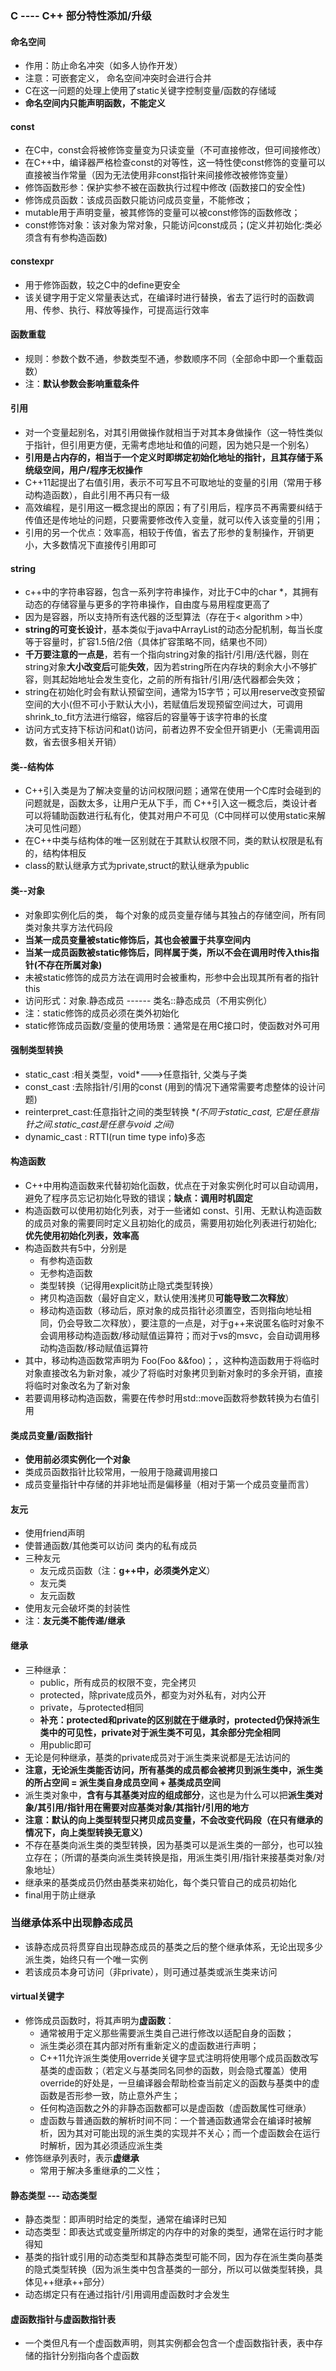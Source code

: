 ### C ---- C++ 部分特性添加/升级
#### 命名空间
- 作用：防止命名冲突（如多人协作开发）
- 注意：可嵌套定义， 命名空间冲突时会进行合并
- C在这一问题的处理上使用了static关键字控制变量/函数的存储域
- **命名空间内只能声明函数，不能定义**

#### const
- 在C中，const会将被修饰变量变为只读变量（不可直接修改，但可间接修改）
- 在C++中，编译器严格检查const的对等性，这一特性使const修饰的变量可以直接被当作常量（因为无法使用非const指针来间接修改被修饰变量）
- 修饰函数形参：保护实参不被在函数执行过程中修改  (函数接口的安全性)
- 修饰成员函数：该成员函数只能访问成员变量，不能修改；
- mutable用于声明变量，被其修饰的变量可以被const修饰的函数修改；
- const修饰对象：该对象为常对象，只能访问const成员；(定义并初始化:类必须含有有参构造函数)

#### constexpr
- 用于修饰函数，较之C中的define更安全
- 该关键字用于定义常量表达式，在编译时进行替换，省去了运行时的函数调用、传参、执行、释放等操作，可提高运行效率

#### 函数重载
- 规则：参数个数不通，参数类型不通，参数顺序不同（全部命中即一个重载函数）
- 注：**默认参数会影响重载条件**

#### 引用
- 对一个变量起别名，对其引用做操作就相当于对其本身做操作（这一特性类似于指针，但引用更方便，无需考虑地址和值的问题，因为她只是一个别名）
- **引用是占内存的，相当于一个定义时即绑定初始化地址的指针，且其存储于系统级空间，用户/程序无权操作**
- C++11起提出了右值引用，表示不可写且不可取地址的变量的引用（常用于移动构造函数），自此引用不再只有一级
- 高效编程，是引用这一概念提出的原因；有了引用后，程序员不再需要纠结于传值还是传地址的问题，只要需要修改传入变量，就可以传入该变量的引用；
- 引用的另一个优点：效率高，相较于传值，省去了形参的复制操作，开销更小，大多数情况下直接传引用即可

#### string
- c++中的字符串容器，包含一系列字符串操作，对比于C中的char *，其拥有动态的存储容量与更多的字符串操作，自由度与易用程度更高了
- 因为是容器，所以支持所有迭代器的泛型算法（存在于< algorithm >中）
- **string的可变长设计**，基本类似于java中ArrayList的动态分配机制，每当长度等于容量时，扩容1.5倍/2倍（具体扩容策略不同，结果也不同）
- **千万要注意的一点是**，若有一个指向string对象的指针/引用/迭代器，则在string对象**大小改变后**可能**失效**，因为若string所在内存块的剩余大小不够扩容，则其起始地址会发生变化，之前的所有指针/引用/迭代器都会失效；
- string在初始化时会有默认预留空间，通常为15字节；可以用reserve改变预留空间的大小(但不可小于默认大小)，若赋值后发现预留空间过大，可调用shrink_to_fit方法进行缩容，缩容后的容量等于该字符串的长度
- 访问方式支持下标访问和at()访问，前者边界不安全但开销更小（无需调用函数，省去很多相关开销）

#### 类--结构体
- C++引入类是为了解决变量的访问权限问题；通常在使用一个C库时会碰到的问题就是，函数太多，让用户无从下手，而 C+\+引入这一概念后，类设计者可以将辅助函数进行私有化，使其对用户不可见（C中同样可以使用static来解决可见性问题）
- 在C++中类与结构体的唯一区别就在于其默认权限不同，类的默认权限是私有的，结构体相反
- class的默认继承方式为private,struct的默认继承为public

#### 类--对象
- 对象即实例化后的类， 每个对象的成员变量存储与其独占的存储空间，所有同类对象共享方法代码段
- **当某一成员变量被static修饰后，其也会被置于共享空间内**
- **当某一成员函数被static修饰后，同样属于类，所以不会在调用时传入this指针(不存在所属对象)**
- 未被static修饰的成员方法在调用时会被重构，形参中会出现其所有者的指针this
- 访问形式：对象.静态成员  ------ 类名::静态成员（不用实例化）
- 注：static修饰的成员必须在类外初始化
- static修饰成员函数/变量的使用场景：通常是在用C接口时，使函数对外可用

#### 强制类型转换
- static_cast	:相关类型，void*--->任意指针, 父类与子类
- const_cast	:去除指针/引用的const	(用到的情况下通常需要考虑整体的设计问题)
- reinterpret_cast:任意指针之间的类型转换 **(不同于static_cast, 它是任意指针之间.static_cast是任意与void *之间)**
- dynamic_cast	: RTTI(run time type info)多态

#### 构造函数
- C++中用构造函数来代替初始化函数，优点在于对象实例化时可以自动调用，避免了程序员忘记初始化导致的错误；**缺点：调用时机固定**
- 构造函数可以使用初始化列表，对于一些诸如 const、引用、无默认构造函数 的成员对象的需要同时定义且初始化的成员，需要用初始化列表进行初始化;**优先使用初始化列表，效率高**
- 构造函数共有5中，分别是
	- 有参构造函数
	- 无参构造函数
	- 类型转换（记得用explicit防止隐式类型转换）
	- 拷贝构造函数（最好自定义，默认使用浅拷贝**可能导致二次释放**）
	- 移动构造函数（移动后，原对象的成员指针必须置空，否则指向地址相同，仍会导致二次释放），要注意的一点是，对于g++来说匿名临时对象不会调用移动构造函数/移动赋值运算符；而对于vs的msvc，会自动调用移动构造函数/移动赋值运算符
- 其中，移动构造函数常声明为 Foo(Foo &&foo)；，这种构造函数用于将临时对象直接改名为新对象，减少了将临时对象拷贝到新对象时的多余开销，直接将临时对象改名为了新对象
- 若要调用移动构造函数，需要在传参时用std::move函数将参数转换为右值引用

#### 类成员变量/函数指针
- **使用前必须实例化一个对象**
- 类成员函数指针比较常用，一般用于隐藏调用接口
- 成员变量指针中存储的并非地址而是偏移量（相对于第一个成员变量而言）

#### 友元
- 使用friend声明
- 使普通函数/其他类可以访问 类内的私有成员
- 三种友元
    - 友元成员函数（注：**g++中，必须类外定义**）
    - 友元类
    - 友元函数
- 使用友元会破坏类的封装性
- 注：**友元类不能传递/继承**

#### 继承
- 三种继承：
    - public，所有成员的权限不变，完全拷贝
    - protected，除private成员外，都变为对外私有，对内公开
    - private，与protected相同
    - **补充：protected和private的区别就在于继承时，protected仍保持派生类中的可见性，private对于派生类不可见，其余部分完全相同**
    - 用public即可
- 无论是何种继承，基类的private成员对于派生类来说都是无法访问的
- **注意，无论派生类能否访问，所有基类的成员都会被拷贝到派生类中，派生类的所占空间 = 派生类自身成员空间 + 基类成员空间**
- 派生类对象中，**含有与其基类对应的组成部分**，这也是为什么可以把**派生类对象/其引用/指针用在需要对应基类对象/其指针/引用的地方**
- **注意：默认的向上类型转型只拷贝成员变量，不会改变代码段（在只有继承的情况下，向上类型转换无意义）**
- 不存在基类向派生类的类型转换，因为基类可以是派生类的一部分，也可以独立存在；（所谓的基类向派生类转换是指，用派生类引用/指针来接基类对象/对象地址）
- 继承来的基类成员仍然由基类来初始化，每个类只管自己的成员初始化
- final用于防止继承

### 当继承体系中出现静态成员
- 该静态成员将贯穿自出现静态成员的基类之后的整个继承体系，无论出现多少派生类，始终只有一个唯一实例
- 若该成员本身可访问（非private），则可通过基类或派生类来访问

#### virtual关键字
- 修饰成员函数时，将其声明为**虚函数**：
    - 通常被用于定义那些需要派生类自己进行修改以适配自身的函数；
    - 派生类必须在其内部对所有重新定义的虚函数进行声明；
    - C++11允许派生类使用override关键字显式注明将使用哪个成员函数改写基类的虚函数；（若定义与基类同名同参的函数，则会隐式覆盖）使用override的好处是，一旦编译器会帮助检查当前定义的函数与基类中的虚函数是否形参一致，防止意外产生；
    - 任何构造函数之外的非静态函数都可以是虚函数（虚函数属性可继承）
    - 虚函数与普通函数的解析时间不同：一个普通函数通常会在编译时被解析，因为其对可能出现的派生类的实现并不关心；而一个虚函数会在运行时解析，因为其必须适应派生类
- 修饰继承列表时，表示**虚继承**
    - 常用于解决多重继承的二义性；

#### 静态类型 --- 动态类型
- 静态类型：即声明时给定的类型，通常在编译时已知
- 动态类型：即表达式或变量所绑定的内存中的对象的类型，通常在运行时才能得知
- 基类的指针或引用的动态类型和其静态类型可能不同，因为存在派生类向基类的隐式类型转换（因为派生类中包含基类的一部分，所以可以做类型转换，具体见++继承++部分）
- 动态绑定只有在通过指针/引用调用虚函数时才会发生

#### 虚函数指针与虚函数指针表
- 一个类但凡有一个虚函数声明，则其实例都会包含一个虚函数指针表，表中存储的指针分别指向各个虚函数
